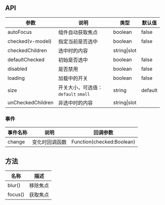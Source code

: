 ## API

| 参数 | 说明 | 类型 | 默认值 |
| --- | --- | --- | --- |
| autoFocus | 组件自动获取焦点 | boolean | false |
| checked(v-model) | 指定当前是否选中 | boolean | false |
| checkedChildren | 选中时的内容 | string\|slot |  |
| defaultChecked | 初始是否选中 | boolean | false |
| disabled | 是否禁用 | boolean | false |
| loading | 加载中的开关 | boolean | false |
| size | 开关大小，可选值：`default` `small` | string | default |
| unCheckedChildren | 非选中时的内容 | string\|slot |  |

### 事件
| 事件名称 | 说明 | 回调参数 |
| --- | --- | --- |
| change | 变化时回调函数 | Function(checked:Boolean) |

## 方法

| 名称 | 描述 |
| --- | --- |
| blur() | 移除焦点 |
| focus() | 获取焦点 |
